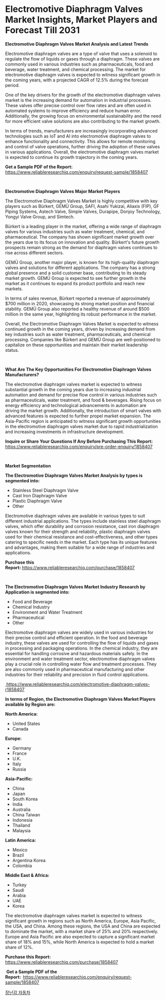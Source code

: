 <p><h1>Electromotive Diaphragm Valves Market Insights, Market Players and Forecast Till 2031</h1></p><p><strong>Electromotive Diaphragm Valves Market Analysis and Latest Trends</strong></p>
<p><p>Electromotive diaphragm valves are a type of valve that uses a solenoid to regulate the flow of liquids or gases through a diaphragm. These valves are commonly used in various industries such as pharmaceuticals, food and beverage, water treatment, and chemical processing. The market for electromotive diaphragm valves is expected to witness significant growth in the coming years, with a projected CAGR of 12.5% during the forecast period.</p><p>One of the key drivers for the growth of the electromotive diaphragm valves market is the increasing demand for automation in industrial processes. These valves offer precise control over flow rates and are often used in automated systems to improve efficiency and reduce human error. Additionally, the growing focus on environmental sustainability and the need for more efficient valve solutions are also contributing to the market growth.</p><p>In terms of trends, manufacturers are increasingly incorporating advanced technologies such as IoT and AI into electromotive diaphragm valves to enhance functionality and connectivity. This allows for remote monitoring and control of valve operations, further driving the adoption of these valves in various applications. Overall, the electromotive diaphragm valves market is expected to continue its growth trajectory in the coming years.</p></p>
<p><strong>Get a Sample PDF of the Report:&nbsp;</strong> <a href="https://www.reliableresearchiq.com/enquiry/request-sample/1858407">https://www.reliableresearchiq.com/enquiry/request-sample/1858407</a></p>
<p>&nbsp;</p>
<p><strong>Electromotive Diaphragm Valves Major Market Players</strong></p>
<p><p>The Electromotive Diaphragm Valves Market is highly competitive with key players such as Bürkert, GEMÜ Group, SAFI, Asahi Yukizai, Aliaxis (FIP), GF Piping Systems, Astech Valve, Simple Valves, Durapipe, Donjoy Technology, Yongyi Valve Group, and Simtech. </p><p>Bürkert is a leading player in the market, offering a wide range of diaphragm valves for various industries such as water treatment, chemical, and pharmaceutical. The company has shown significant market growth over the years due to its focus on innovation and quality. Bürkert's future growth prospects remain strong as the demand for diaphragm valves continues to rise across different sectors.</p><p>GEMÜ Group, another major player, is known for its high-quality diaphragm valves and solutions for different applications. The company has a strong global presence and a solid customer base, contributing to its steady market growth. GEMÜ Group is expected to see further growth in the market as it continues to expand its product portfolio and reach new markets.</p><p>In terms of sales revenue, Bürkert reported a revenue of approximately $700 million in 2020, showcasing its strong market position and financial stability. GEMÜ Group also reported a healthy revenue of around $500 million in the same year, highlighting its robust performance in the market.</p><p>Overall, the Electromotive Diaphragm Valves Market is expected to witness continued growth in the coming years, driven by increasing demand from key industries such as water treatment, pharmaceuticals, and chemical processing. Companies like Bürkert and GEMÜ Group are well-positioned to capitalize on these opportunities and maintain their market leadership status.</p></p>
<p>&nbsp;</p>
<p><strong>What Are The Key Opportunities For Electromotive Diaphragm Valves Manufacturers?</strong></p>
<p><p>The electromotive diaphragm valves market is expected to witness substantial growth in the coming years due to increasing industrial automation and demand for precise flow control in various industries such as pharmaceuticals, water treatment, and food & beverages. Rising focus on energy efficiency and technological advancements in automation are driving the market growth. Additionally, the introduction of smart valves with advanced features is expected to further propel market expansion. The Asia-Pacific region is anticipated to witness significant growth opportunities in the electromotive diaphragm valves market due to rapid industrialization and increasing investments in infrastructure development.</p></p>
<p><strong>Inquire or Share Your Questions If Any Before Purchasing This Report:</strong> <a href="https://www.reliableresearchiq.com/enquiry/pre-order-enquiry/1858407">https://www.reliableresearchiq.com/enquiry/pre-order-enquiry/1858407</a></p>
<p>&nbsp;</p>
<p><strong>Market Segmentation</strong></p>
<p><strong>The Electromotive Diaphragm Valves Market Analysis by types is segmented into:</strong></p>
<p><ul><li>Stainless Steel Diaphragm Valve</li><li>Cast Iron Diaphragm Valve</li><li>Plastic Diaphragm Valve</li><li>Other</li></ul></p>
<p><p>Electromotive diaphragm valves are available in various types to suit different industrial applications. The types include stainless steel diaphragm valves, which offer durability and corrosion resistance, cast iron diaphragm valves known for their strength and reliability, plastic diaphragm valves used for their chemical resistance and cost-effectiveness, and other types catering to specific needs in the market. Each type has its unique features and advantages, making them suitable for a wide range of industries and applications.</p></p>
<p><strong>Purchase this Report:&nbsp;</strong><a href="https://www.reliableresearchiq.com/purchase/1858407">https://www.reliableresearchiq.com/purchase/1858407</a></p>
<p>&nbsp;</p>
<p><strong>The Electromotive Diaphragm Valves Market Industry Research by Application is segmented into:</strong></p>
<p><ul><li>Food and Beverage</li><li>Chemical Industry</li><li>Environment and Water Treatment</li><li>Pharmaceutical</li><li>Other</li></ul></p>
<p><p>Electromotive diaphragm valves are widely used in various industries for their precise control and efficient operation. In the food and beverage industry, these valves are used for controlling the flow of liquids and gases in processing and packaging operations. In the chemical industry, they are essential for handling corrosive and hazardous materials safely. In the environment and water treatment sector, electromotive diaphragm valves play a crucial role in controlling water flow and treatment processes. They are also commonly used in pharmaceutical manufacturing and other industries for their reliability and precision in fluid control applications.</p></p>
<p><a href="https://www.reliableresearchiq.com/electromotive-diaphragm-valves-r1858407">&nbsp;https://www.reliableresearchiq.com/electromotive-diaphragm-valves-r1858407</a></p>
<p><strong>In terms of Region, the Electromotive Diaphragm Valves Market Players available by Region are:</strong></p>
<p>
    <p> <strong> North America: </strong>
        <ul>
            <li>United States</li>
            <li>Canada</li>
        </ul>
        </p> 
    <p> <strong> Europe: </strong>
        <ul>
            <li>Germany</li>
            <li>France</li>
            <li>U.K.</li>
            <li>Italy</li>
            <li>Russia</li>
        </ul>
        </p> 
    <p> <strong> Asia-Pacific: </strong>
        <ul>
            <li>China</li>
            <li>Japan</li>
            <li>South Korea</li>
            <li>India</li>
            <li>Australia</li>
            <li>China Taiwan</li>
            <li>Indonesia</li>
            <li>Thailand</li>
            <li>Malaysia</li>
        </ul>
        </p> 
    <p> <strong> Latin America: </strong>
        <ul>
            <li>Mexico</li>
            <li>Brazil</li>
            <li>Argentina Korea</li>
            <li>Colombia</li>
        </ul>
        </p> 
    <p> <strong> Middle East & Africa: </strong>
        <ul>
            <li>Turkey</li>
            <li>Saudi</li>
            <li>Arabia</li>
            <li>UAE</li>
            <li>Korea</li>
        </ul>
    </p>
    </p>
<p><p>The electromotive diaphragm valves market is expected to witness significant growth in regions such as North America, Europe, Asia Pacific, the USA, and China. Among these regions, the USA and China are expected to dominate the market, with a market share of 25% and 20% respectively. Europe and Asia Pacific are also expected to capture a significant market share of 18% and 15%, while North America is expected to hold a market share of 12%.</p></p>
<p><strong>Purchase this Report: </strong><a href="https://www.reliableresearchiq.com/purchase/1858407">https://www.reliableresearchiq.com/purchase/1858407</a></p>
<p>&nbsp;<strong>Get a Sample PDF of the Report:&nbsp;&nbsp;</strong><a href="https://www.reliableresearchiq.com/enquiry/request-sample/1858407">https://www.reliableresearchiq.com/enquiry/request-sample/1858407</a></p>
<p><strong></strong></p>
<p><p><a href="https://github.com/laholand/Market-Research-Report-List-5/blob/main/776617371819.md">장난감 자동차</a></p></p>
